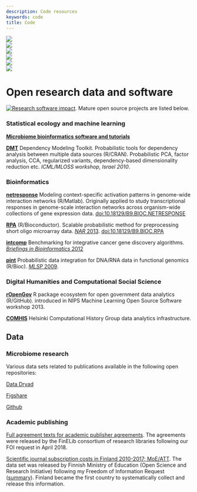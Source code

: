```yaml
---
description: Code resources
keywords: code
title: Code
---
```


<div id = "ref" class="code-boxes-container">
  <div class="miaverse"><a href="https://microbiome.github.io/" target="_blank"><div>
    <img class="pic-code" src="../img/boxes-code/miaverse_logo.png"/>
  </div></a></div>
  <div class="ropengov"><a href="http://ropengov.org/" target="_blank"><div>
    <img class="pic-code" src="../img/boxes-code/ropengov.PNG"/>
  </div></a></div>
  <div class="bioconductor"><a href="https://www.bioconductor.org/help/search/index.html?q=Leo+Lahti/" target="_blank"><div>
    <img class="pic-code" src="../img/boxes-code/bioconductorlogo.jpg"/>
  </div></a></div>
  <div class="COMHIS"><a href="https://www2.helsinki.fi/en/researchgroups/computational-history" target="_blank"><div>
    <img class="pic-code" src="../img/boxes-code/comhis.png"/>
  </div></a></div>
  <div class="other"><a href="/code#ref"><div>
    <img class="pic-code pic-other" src="../img/boxes-code/other.png"/>
  </div></a></div>
  <div class="data"><a href="https://datadryad.org/search?utf8=%E2%9C%93&q=Leo+Lahti" target="_blank"><div>
    <img class="pic-code" src="../img/boxes-code/data-logo.png"/>
  </div></a></div>
</div>


# Open research data and software

[![Research software impact](http://depsy.org/api/person/333684/badge.svg)](http://depsy.org/person/333684). Mature open source projects are listed below. 


### Statistical ecology and machine learning

**[Microbiome bioinformatics software and tutorials](http://microbiome.github.io)**

**[DMT](http://dmt.r-forge.r-project.org)** Dependency Modeling Toolkit. Probabilistic tools for dependency analysis between multiple data sources (R/CRAN). Probabilistic PCA, factor analysis, CCA, regularized variants, dependency-based dimensionality reduction etc. _ICML/MLOSS workshop, Israel 2010_.

<!--**[earlywarnings](http://www.early-warning-signals.org/)** Methods for identification of critical transitions between ecosystem states from time series data (CRAN). Co-developer. [CRAN](http://cran.r-project.org/web/packages/earlywarnings/index.html)/[Github](https://github.com/earlywarningtoolbox/earlywarnings-R/tree/master/earlywarnings). _WICI Data Challenge 2013 runner-up / Waterloo Institute for Complex Systems and Innovation._-->



### Bioinformatics

**[netresponse](http://bioconductor.org/packages/release/bioc/html/netresponse.html)** Modeling context-specific activation patterns in genome-wide interaction networks (R/Matlab). Originally applied to study transcriptional responses in genome-scale interaction networks across organism-wide collections of gene expression data. [doi:10.18129/B9.BIOC.NETRESPONSE](https://doi.org/10.18129/B9.BIOC.NETRESPONSE)

**[RPA](http://bioconductor.org/packages/release/bioc/html/RPA.html)** (R/Bioconductor). Scalable probabilistic method for preprocessing short oligo microarray data. [_NAR_ 2013](http://nar.oxfordjournals.org/content/early/2013/04/05/nar.gkt229.abstract). [doi:10.18129/B9.BIOC.RPA](https://doi.org/10.18129/B9.BIOC.RPA)

**[intcomp](http://intcomp.r-forge.r-project.org)** Benchmarking for integrative cancer gene discovery algorithms. [_Briefings in Bioinformatics_ 2012](http://bib.oxfordjournals.org/content/early/2012/03/21/bib.bbs005.abstract)

**[pint](https://github.com/antagomir/pint)** Probabilistic data integration for DNA/RNA data in functional genomics (R/Bioc). [_MLSP_ 2009](http://arxiv.org/abs/1101.5919).


### Digital Humanities and Computational Social Science

**[rOpenGov](https://ropengov.org)** R package ecosystem for open government data analytics (R/GitHub). introduced in NIPS Machine Learning Open Source Software workshop 2013.

**[COMHIS](http://helsinki.fi/computational-history)** Helsinki Computational History Group data analytics infrastructure.


## Data


### Microbiome research

Various data sets related to publications available in the following
open repositories:

[Data Dryad](https://datadryad.org/search?utf8=%E2%9C%93&q=Leo+Lahti)

[Figshare](https://figshare.com/search?q=Leo+Lahti)

[Github](https://microbiome.github.io/)


### Academic publishing

[Full agreement texts for academic publisher agreements](http://finelib.fi/negotiations/negotiations/). The agreements were released by the FinELib consortium of research libraries following our FOI request in April 2018.

[Scientific journal subscription costs in Finland 2010-2017; MoE/ATT](http://ropengov.github.io/r/2018/12/05/FOI/). The data set was released by Finnish Ministry of Education (Open Science and Research Initiative) following my Freedom of Information Request ([summary](http://ropengov.github.io/r/2016/06/10/FOI/)). Finland became the first country to systematically collect and release this information.


